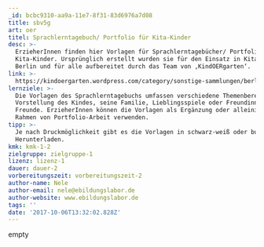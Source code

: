 ```yaml
---
_id: bcbc9310-aa9a-11e7-8f31-83d6976a7d08
title: sbv5g
art: oer
titel: Sprachlerntagebuch/ Portfolio für Kita-Kinder
desc: >-
  ErzieherInnen finden hier Vorlagen für Sprachlerntagebücher/ Portfolios für
  Kita-Kinder. Ursprünglich erstellt wurden sie für den Einsatz in Kitas in
  Berlin und für alle aufbereitet durch das Team von ‚KindOERgarten‘.
link: >-
  https://kindoergarten.wordpress.com/category/sonstige-sammlungen/berliner-sprachlernportfolio/
lernziele: >-
  Die Vorlagen des Sprachlerntagebuchs umfassen verschiedene Themenbereiche:
  Vorstellung des Kindes, seine Familie, Lieblingsspiele oder Freundinnen und
  Freunde. ErzieherInnen können die Vorlagen als Ergänzung oder alleinig im
  Rahmen von Portfolio-Arbeit verwenden.
tipp: >-
  Je nach Druckmöglichkeit gibt es die Vorlagen in schwarz-weiß oder bunt zum
  Herunterladen.
kmk: kmk-1-2
zielgruppe: zielgruppe-1
lizenz: lizenz-1
dauer: dauer-2
vorbereitungszeit: vorbereitungszeit-2
author-name: Nele
author-email: nele@ebildungslabor.de
author-website: www.ebildungslabor.de
tags: ''
date: '2017-10-06T13:32:02.828Z'
---
```

empty
